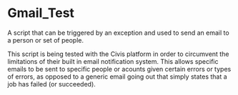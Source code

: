 # Gmail_Test
A script that can be triggered by an exception and used to send an email to a person or set of people.

This script is being tested with the Civis platform in order to circumvent the limitations of their built in email notification system. This allows specific emails to be sent to specific people or acounts given certain errors or types of errors, as opposed to a generic email going out that simply states that a job has failed (or succeeded).
